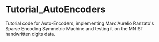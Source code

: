 Tutorial_AutoEncoders
=====================

Tutorial code for Auto-Encoders, implementing Marc'Aurelio Ranzato's Sparse Encoding Symmetric Machine and testing it on the MNIST handwritten digits data.
